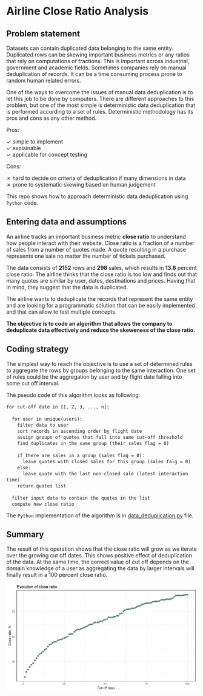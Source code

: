 # Airline Close Ratio Analysis

## Problem statement

Datasets can contain duplicated data belonging to the same entity. Duplicated
rows can be skewing important business metrics or any ratios that rely on 
computations of fractions. This is important across industrial, government and
academic fields. Sometimes companies rely on manual deduplication of records. 
It can be a time consuming process prone to random human related errors. 

One of the ways to overcome the issues of manual data deduplication is to 
let this job to be done by computers. There are different approaches to this
problem, but one of the most simple is deterministic data deduplication that is
performed according to a set of rules. Deterministic methodology has its pros and
cons as any other method.

Pros:

&check; simple to implement  
&check; explainable  
&check; applicable for concept testing  

Cons:

&cross; hard to decide on criteria of deduplication if many dimensions in data  
&cross; prone to systematic skewing based on human judgement  

This repo shows how to approach deterministic data deduplication using `Python`
code.

## Entering data and assumptions

An airline tracks an important business metric **close ratio** to understand how
people interact with their website. Close ratio is a fraction of a number of sales
from a number of quotes made. A quote resulting in a purchase represents one
sale no matter the number of tickets purchased.

The data consists of **2152** rows and **298** sales, which results in **13.8**
percent close ratio. The airline thinks that the close ratio is too low and finds
out that many quotes are similar by user, dates, destinations and prices. Having
that in mind, they suggest that the data is duplicated.

The airline wants to deduplicate the records that represent the same entity and
are looking for a programmatic solution that can be easily implemented and that
can allow to test multiple concepts.

**The objective is to code an algorithm that allows the company to deduplicate data effectively and reduce the skeweness of the close ratio.**

## Coding strategy

The simplest way to reach the objective is to use a set of determined rules to
aggregate the rows by groups belonging to the same interaction. One set of
rules could be the aggregation by user and by flight date falling into some cut
off interval.

The pseudo code of this algorithm looks as following:

```
for cut-off date in [1, 2, 3, ..., n]:
  
  for user in unique(users):
    filter data to user
    sort records in ascending order by flight date
    assign groups of quotes that fall into same cut-off threshold
    find duplicates in the same group (their sales flag = 0)
    
    if there are sales in a group (sales flag = 0):
      leave quotes with closed sales for this group (sales falg = 0)
    else:
      leave quote with the last non-closed sale (latest interaction time)
    return quotes list
  
  filter input data to contain the quotes in the list
  compute new close ratio
```

The `Python` implementation of the algorithm is in [data_deduplication.py](https://github.com/GeorgyMakarov/data_deduplication/blob/main/data_deduplication.py) file.

## Summary

The result of this operation shows that the close ratio will grow as we iterate
over the growing cut off dates. This shows positive effect of deduplication of the
data. At the same time, the correct value of cut off depends on the domain
knowledge of a user as aggregating the data by larger intervals will finally
result in a 100 percent close ratio.

![Close ratio evolution](https://github.com/GeorgyMakarov/data_deduplication/blob/main/close_ratio_evo.png)


